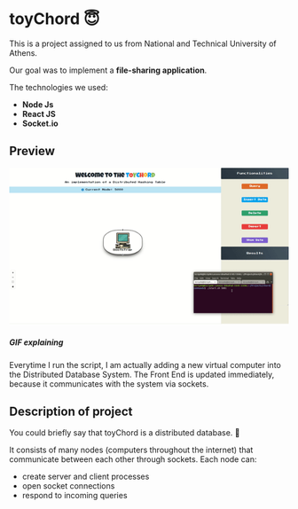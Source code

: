 # toyChord :innocent:


This is a project assigned to us from National and Technical University of Athens.

Our goal was to implement a **file-sharing application**. 

The technologies we used: 
- **Node Js**
- **React JS**
- **Socket.io**

## Preview

<img src="chord.gif" width="1000">

##### GIF explaining
Everytime I run the script, I am actually adding a new virtual computer into the Distributed Database System. The Front End is updated immediately, because it communicates with the system via sockets.

## Description of project

You could briefly say that toyChord is a distributed database. :floppy_disk:

It consists of many nodes (computers throughout the internet) that communicate between each other through sockets.
Each node can:
- create server and client processes
- open socket connections
- respond to incoming queries

